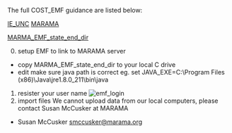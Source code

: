 The full COST_EMF guidance are listed below:

[IE_UNC](https://www.cmascenter.org/cost/documentation/3.5/CoST%20User's%20Guide/) 
[MARAMA](https://www.marama.org/73-about-us-sp-480/general/477-emf-webinar-training) 

[MARMA_EMF_state_end_dir](https://github.com/JiaoyanHuang/NCDAQ-related-projects/tree/master/EMF_State)

0. setup EMF to link to MARAMA server
  - copy MARMA_EMF_state_end_dir to your local C drive
  - edit make sure java path is correct eg. set JAVA_EXE=C:\Program Files (x86)\Java\jre1.8.0_211\bin\java
1. resister your user name
  ![emf_login](https://github.com/JiaoyanHuang/NCDAQ-related-projects/blob/master/EMF_State/EMF_login.PNG)
2. import files
  We cannot upload data from our local computers, please contact Susan McCusker at MARAMA
  - Susan McCusker <smccusker@marama.org>


